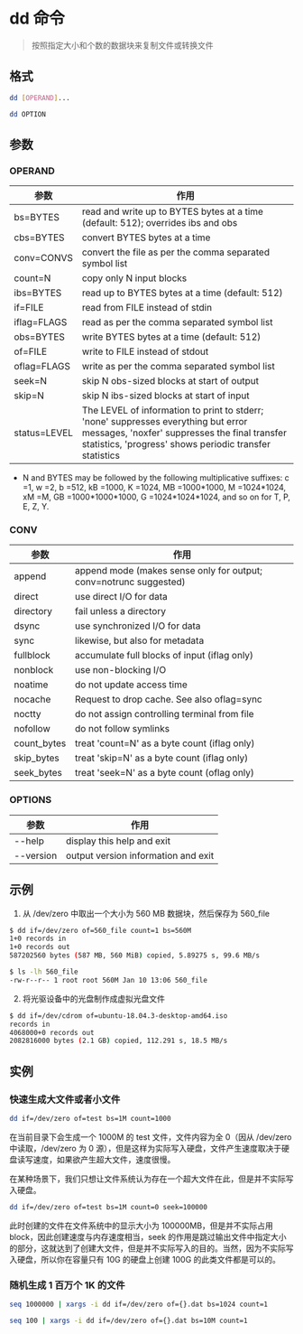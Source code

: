 # dd 命令

> 按照指定大小和个数的数据块来复制文件或转换文件

## 格式

```bash
dd [OPERAND]...

dd OPTION
```

## 参数

### OPERAND

| 参数 | 作用 |
| --------- | --------- |
| bs=BYTES | read and write up to BYTES bytes at a time (default: 512); overrides ibs and obs |
| cbs=BYTES | convert BYTES bytes at a time |
| conv=CONVS | convert the file as per the comma separated symbol list |
| count=N | copy only N input blocks |
| ibs=BYTES | read up to BYTES bytes at a time (default: 512) |
| if=FILE | read from FILE instead of stdin |
| iflag=FLAGS | read as per the comma separated symbol list |
| obs=BYTES | write BYTES bytes at a time (default: 512) |
| of=FILE | write to FILE instead of stdout |
| oflag=FLAGS | write as per the comma separated symbol list |
| seek=N | skip N obs-sized blocks at start of output |
| skip=N | skip N ibs-sized blocks at start of input |
| status=LEVEL | The LEVEL of information to print to stderr; 'none' suppresses everything but error messages, 'noxfer' suppresses the final transfer statistics, 'progress' shows periodic transfer statistics |

- N and BYTES may be followed by the following multiplicative suffixes:
c =1, w =2, b =512, kB =1000, K =1024, MB =1000\*1000, M =1024\*1024, xM =M,
GB =1000\*1000\*1000, G =1024\*1024\*1024, and so on for T, P, E, Z, Y.

### CONV

| 参数 | 作用 |
| --------- | --------- |
| append | append mode (makes sense only for output; conv=notrunc suggested) |
| direct | use direct I/O for data |
| directory | fail unless a directory |
| dsync | use synchronized I/O for data |
| sync | likewise, but also for metadata |
| fullblock | accumulate full blocks of input (iflag only) |
| nonblock | use non-blocking I/O |
| noatime | do not update access time |
| nocache | Request to drop cache.  See also oflag=sync |
| noctty | do not assign controlling terminal from file |
| nofollow | do not follow symlinks |
| count_bytes | treat 'count=N' as a byte count (iflag only) |
| skip_bytes | treat 'skip=N' as a byte count (iflag only) |
| seek_bytes | treat 'seek=N' as a byte count (oflag only) |

### OPTIONS

| 参数 | 作用 |
| --------- | --------- |
| --help | display this help and exit |
| --version | output version information and exit |

## 示例

1. 从 /dev/zero 中取出一个大小为 560 MB 数据块，然后保存为 560_file

```bash
$ dd if=/dev/zero of=560_file count=1 bs=560M
1+0 records in
1+0 records out
587202560 bytes (587 MB, 560 MiB) copied, 5.89275 s, 99.6 MB/s

$ ls -lh 560_file
-rw-r--r-- 1 root root 560M Jan 10 13:06 560_file
```

2. 将光驱设备中的光盘制作成虚拟光盘文件

```bash
$ dd if=/dev/cdrom of=ubuntu-18.04.3-desktop-amd64.iso
records in
4068000+0 records out
2082816000 bytes (2.1 GB) copied, 112.291 s, 18.5 MB/s
```

## 实例

### 快速生成大文件或者小文件

```bash
dd if=/dev/zero of=test bs=1M count=1000
```

在当前目录下会生成一个 1000M 的 test 文件，文件内容为全 0（因从 /dev/zero 中读取，/dev/zero 为 0 源），但是这样为实际写入硬盘，文件产生速度取决于硬盘读写速度，如果欲产生超大文件，速度很慢。

在某种场景下，我们只想让文件系统认为存在一个超大文件在此，但是并不实际写入硬盘。

```bash
dd if=/dev/zero of=test bs=1M count=0 seek=100000
```

此时创建的文件在文件系统中的显示大小为 100000MB，但是并不实际占用 block，因此创建速度与内存速度相当，seek 的作用是跳过输出文件中指定大小的部分，这就达到了创建大文件，但是并不实际写入的目的。当然，因为不实际写入硬盘，所以你在容量只有 10G 的硬盘上创建 100G 的此类文件都是可以的。

### 随机生成 1 百万个 1K 的文件

```bash
seq 1000000 | xargs -i dd if=/dev/zero of={}.dat bs=1024 count=1
```

```bash
seq 100 | xargs -i dd if=/dev/zero of={}.dat bs=10M count=1
```
